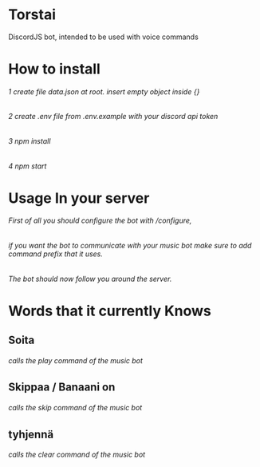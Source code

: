 # Torstai
DiscordJS bot, intended to be used with voice commands

# How to install

###### 1 create file data.json at root. insert empty object inside  {}
###### 2 create .env file from .env.example with your discord api token
###### 3 npm install
###### 4 npm start

# Usage In your server

###### First of all you should configure the bot with /configure, 
###### if you want the bot to communicate with your music bot make sure to add command prefix that it uses.
###### The bot should now follow you around the server.

# Words that it currently Knows

## Soita
###### calls the play command of the music bot

## Skippaa / Banaani on
###### calls the skip command of the music bot

## tyhjennä
###### calls the clear command of the music bot
